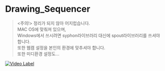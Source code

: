 # Drawing_Sequencer
> <주의!> 정리가 되지 않아 어지럽습니다.  
MAC OS에 맞춰져 있으며,  
Windows에서 쓰시려면 syphon라이브러리 대신에 spout라이브러리를 쓰셔야 합니다.  
또한 웹캠 설정을 본인의 환경에 맞추셔야 합니다.  
또한 미디환경 설정도...  
  
  [![Video Label](http://img.youtube.com/vi/pBHM7PaSRa8/3.jpg)](https://youtu.be/pBHM7PaSRa8=0s)  
